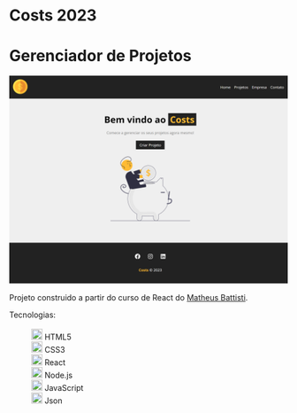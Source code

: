 # Costs 2023
 
 <H1>Gerenciador de Projetos</H1>
 
 <img src='./src/img/localhost_3000_.png'>
 
<p>
 Projeto construido a partir do curso de React do <a target="_blank" href="https://www.youtube.com/@MatheusBattisti">Matheus Battisti</a>.
</p>

<dl>
 <dt>Tecnologias:</dt><br>
  <dd><img width=20px height=20px src='https://cdn.icon-icons.com/icons2/2107/PNG/512/file_type_html_icon_130541.png'> HTML5</dd>
  <dd><img width=20px height=20px src='https://icones.pro/wp-content/uploads/2022/08/css3.png'> CSS3</dd>
  <dd><img width=20px height=20px src='https://upload.wikimedia.org/wikipedia/commons/thumb/a/a7/React-icon.svg/2300px-React-icon.svg.png'> React</dd>
  <dd><img width=20px height=20px src='https://seeklogo.com/images/N/nodejs-logo-FBE122E377-seeklogo.com.png'> Node.js</dd>
  <dd><img width=20px height=20px src='https://pcodinomebzero.neocities.org/Imagens/javascript1.png'> JavaScript</dd>
  <dd><img width=20px height=20px src='https://cdn-icons-png.flaticon.com/512/136/136443.png'> Json</dd>
</dl>
